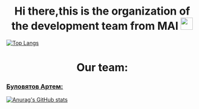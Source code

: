 <h1 align="center">Hi there,this is the organization of the development team from MAI
<img src="https://github.com/blackcater/blackcater/raw/main/images/Hi.gif" height="32"/></h1>

[![Top Langs](https://github-readme-stats.vercel.app/api/top-langs/?username=MAI-Project)](https://github.com/anuraghazra/github-readme-stats)

<h1 align="center" >Our team:</h1>

### [Буловятов Артем:](https://t.me/Artembulov)

[![Anurag's GitHub stats](https://github-readme-stats.vercel.app/api?username=bam10112002)](https://github.com/anuraghazra/github-readme-stats)

